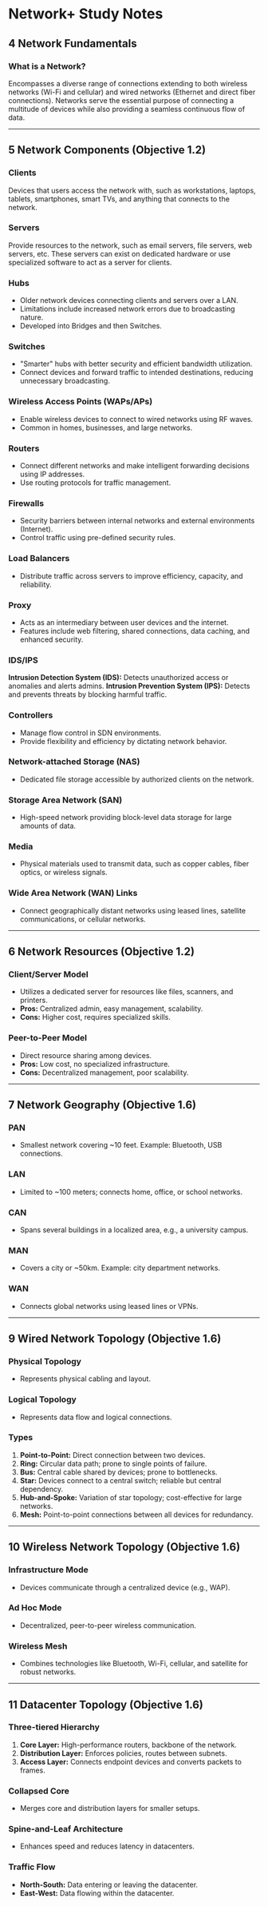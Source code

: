 # Network+ Study Notes

## 4 Network Fundamentals
### What is a Network?
Encompasses a diverse range of connections extending to both wireless networks (Wi-Fi and cellular) and wired networks (Ethernet and direct fiber connections). Networks serve the essential purpose of connecting a multitude of devices while also providing a seamless continuous flow of data.

---

## 5 Network Components (Objective 1.2)
### Clients
Devices that users access the network with, such as workstations, laptops, tablets, smartphones, smart TVs, and anything that connects to the network.

### Servers
Provide resources to the network, such as email servers, file servers, web servers, etc. These servers can exist on dedicated hardware or use specialized software to act as a server for clients.

### Hubs
- Older network devices connecting clients and servers over a LAN.
- Limitations include increased network errors due to broadcasting nature.
- Developed into Bridges and then Switches.

### Switches
- "Smarter" hubs with better security and efficient bandwidth utilization.
- Connect devices and forward traffic to intended destinations, reducing unnecessary broadcasting.

### Wireless Access Points (WAPs/APs)
- Enable wireless devices to connect to wired networks using RF waves.
- Common in homes, businesses, and large networks.

### Routers
- Connect different networks and make intelligent forwarding decisions using IP addresses.
- Use routing protocols for traffic management.

### Firewalls
- Security barriers between internal networks and external environments (Internet).
- Control traffic using pre-defined security rules.

### Load Balancers
- Distribute traffic across servers to improve efficiency, capacity, and reliability.

### Proxy
- Acts as an intermediary between user devices and the internet.
- Features include web filtering, shared connections, data caching, and enhanced security.

### IDS/IPS
**Intrusion Detection System (IDS):** Detects unauthorized access or anomalies and alerts admins.
**Intrusion Prevention System (IPS):** Detects and prevents threats by blocking harmful traffic.

### Controllers
- Manage flow control in SDN environments.
- Provide flexibility and efficiency by dictating network behavior.

### Network-attached Storage (NAS)
- Dedicated file storage accessible by authorized clients on the network.

### Storage Area Network (SAN)
- High-speed network providing block-level data storage for large amounts of data.

### Media
- Physical materials used to transmit data, such as copper cables, fiber optics, or wireless signals.

### Wide Area Network (WAN) Links
- Connect geographically distant networks using leased lines, satellite communications, or cellular networks.

---

## 6 Network Resources (Objective 1.2)
### Client/Server Model
- Utilizes a dedicated server for resources like files, scanners, and printers.
- **Pros:** Centralized admin, easy management, scalability.
- **Cons:** Higher cost, requires specialized skills.

### Peer-to-Peer Model
- Direct resource sharing among devices.
- **Pros:** Low cost, no specialized infrastructure.
- **Cons:** Decentralized management, poor scalability.

---

## 7 Network Geography (Objective 1.6)
### PAN
- Smallest network covering ~10 feet. Example: Bluetooth, USB connections.

### LAN
- Limited to ~100 meters; connects home, office, or school networks.

### CAN
- Spans several buildings in a localized area, e.g., a university campus.

### MAN
- Covers a city or ~50km. Example: city department networks.

### WAN
- Connects global networks using leased lines or VPNs.

---

## 9 Wired Network Topology (Objective 1.6)
### Physical Topology
- Represents physical cabling and layout.

### Logical Topology
- Represents data flow and logical connections.

### Types
1. **Point-to-Point:** Direct connection between two devices.
2. **Ring:** Circular data path; prone to single points of failure.
3. **Bus:** Central cable shared by devices; prone to bottlenecks.
4. **Star:** Devices connect to a central switch; reliable but central dependency.
5. **Hub-and-Spoke:** Variation of star topology; cost-effective for large networks.
6. **Mesh:** Point-to-point connections between all devices for redundancy.

---

## 10 Wireless Network Topology (Objective 1.6)
### Infrastructure Mode
- Devices communicate through a centralized device (e.g., WAP).

### Ad Hoc Mode
- Decentralized, peer-to-peer wireless communication.

### Wireless Mesh
- Combines technologies like Bluetooth, Wi-Fi, cellular, and satellite for robust networks.

---

## 11 Datacenter Topology (Objective 1.6)
### Three-tiered Hierarchy
1. **Core Layer:** High-performance routers, backbone of the network.
2. **Distribution Layer:** Enforces policies, routes between subnets.
3. **Access Layer:** Connects endpoint devices and converts packets to frames.

### Collapsed Core
- Merges core and distribution layers for smaller setups.

### Spine-and-Leaf Architecture
- Enhances speed and reduces latency in datacenters.

### Traffic Flow
- **North-South:** Data entering or leaving the datacenter.
- **East-West:** Data flowing within the datacenter.
